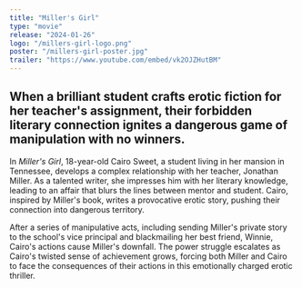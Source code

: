 ```yaml
---
title: "Miller's Girl"
type: "movie"
release: "2024-01-26"
logo: "/millers-girl-logo.png"
poster: "/millers-girl-poster.jpg"
trailer: "https://www.youtube.com/embed/vk2OJZHutBM"
---
```


## When a brilliant student crafts erotic fiction for her teacher's assignment, their forbidden literary connection ignites a dangerous game of manipulation with no winners.

In *Miller's Girl*, 18-year-old Cairo Sweet, a student living in her mansion in Tennessee, develops a complex relationship with her teacher, Jonathan Miller. As a talented writer, she impresses him with her literary knowledge, leading to an affair that blurs the lines between mentor and student. Cairo, inspired by Miller's book, writes a provocative erotic story, pushing their connection into dangerous territory.

After a series of manipulative acts, including sending Miller's private story to the school's vice principal and blackmailing her best friend, Winnie, Cairo's actions cause Miller's downfall. The power struggle escalates as Cairo's twisted sense of achievement grows, forcing both Miller and Cairo to face the consequences of their actions in this emotionally charged erotic thriller.

